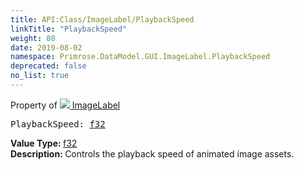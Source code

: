 ```yaml
---
title: API:Class/ImageLabel/PlaybackSpeed
linkTitle: "PlaybackSpeed"
weight: 80
date: 2019-08-02
namespace: Primrose.DataModel.GUI.ImageLabel.PlaybackSpeed
deprecated: false
no_list: true
---
```

Property of <a href="/docs/api-reference/Class/ImageLabel"><img src="/icons/silk/picture.png"/>&nbsp;ImageLabel</a>
<pre class="method-declaration">
PlaybackSpeed: <a class="type" href="/docs/api-reference/System/Primitives#single">f32</a></pre>
<b>Value Type: </b>
<a class="type" href="/docs/api-reference/System/Primitives#single">f32</a>
<br/>
<b>Description: </b>
Controls the playback speed of animated image assets.

